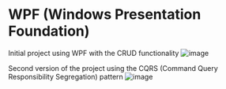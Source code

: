 # WPF (Windows Presentation Foundation)
Initial project using WPF with the CRUD functionality
![image](https://user-images.githubusercontent.com/50721734/182854489-fc316399-cd2c-45e4-be7c-30f903010498.png)


Second version of the project using the CQRS (Command Query Responsibility Segregation) pattern
![image](https://user-images.githubusercontent.com/50721734/182853772-238422f7-db2e-4bd9-9749-ae0c302693ee.png)

